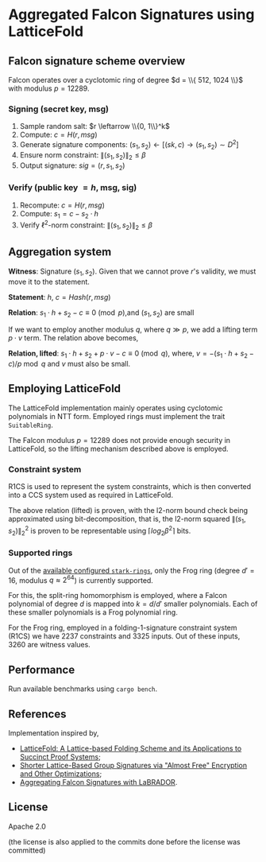 # Aggregated Falcon Signatures using LatticeFold

## Falcon signature scheme overview
Falcon operates over a cyclotomic ring of degree $d = \\{ 512, 1024 \\}$ with modulus $p = 12289$.
 
### Signing (secret key, msg)
1. Sample random salt: $r \leftarrow \\{0, 1\\}^k$
2. Compute: $c = H(r, msg)$
3. Generate signature components: $(s_1, s_2) \leftarrow [(sk, c) \rightarrow (s_1, s_2) \sim D^2]$
4. Ensure norm constraint: $\|(s_1, s_2)\|_2  \leq \beta$
5. Output signature: $sig = (r, s_1, s_2)$

### Verify (public key $= h$, msg, sig)
1. Recompute: $c = H(r, msg)$
2. Compute: $s_1 = c - s_2  \cdot h$
3. Verify $\ell^2$-norm constraint: $\|(s_1, s_2)\|_2  \leq \beta$

## Aggregation system

**Witness**: Signature $(s_1, s_2)$. Given that we cannot prove $r$'s validity, we must move it to the statement.

**Statement**: $h$, $c = Hash(r, msg)$

**Relation**: $s_1  \cdot h + s_2 - c \equiv 0  \pmod{p}$,and $(s_1, s_2)$ are small

If we want to employ another modulus $q$, where $q \gg p$, we add a lifting term $p \cdot v$ term. The relation above becomes,

**Relation, lifted**:  $s_1  \cdot h + s_2 + p \cdot v - c \equiv 0  \pmod{q}$,
where, $v = -(s_1  \cdot h + s_2 - c) / p \bmod q$ and $v$ must also be small.

## Employing LatticeFold

The LatticeFold implementation mainly operates using cyclotomic polynomials in NTT form. Employed rings must implement the trait `SuitableRing`.

The Falcon modulus $p = 12289$ does not provide enough security in LatticeFold, so the lifting mechanism described above is employed.

### Constraint system

R1CS is used to represent the system constraints, which is then converted into a CCS system used as required in LatticeFold.

The above relation (lifted) is proven, with the l2-norm bound check being approximated using bit-decomposition, that is, the l2-norm squared $\|(s_1, s_2)\|_2^2$ is proven to be representable using $\left\lceil log_2 \beta^2 \right\rceil$ bits.

### Supported rings

Out of the [available configured `stark-rings`](https://github.com/NethermindEth/stark-rings/tree/main/ring/src/cyclotomic_ring/models), only the Frog ring (degree $d\prime = 16$, modulus $q \approx 2^{64}$) is currently supported.

For this, the split-ring homomorphism is employed, where a Falcon polynomial of degree $d$ is mapped into $k = d/d\prime$ smaller polynomials. Each of these smaller polynomials is a Frog polynomial ring.

For the Frog ring, employed in a folding-1-signature constraint system (R1CS) we have 2237 constraints and 3325 inputs. Out of these inputs, 3260 are witness values.

## Performance

Run available benchmarks using `cargo bench`.

## References

Implementation inspired by,

- [LatticeFold: A Lattice-based Folding Scheme and its Applications to Succinct Proof Systems](https://eprint.iacr.org/2024/257);
- [Shorter Lattice-Based Group Signatures via "Almost Free" Encryption and Other Optimizations](https://eprint.iacr.org/2021/1575);
- [Aggregating Falcon Signatures with LaBRADOR](https://eprint.iacr.org/2024/311).

## License

Apache 2.0

(the license is also applied to the commits done before the license was committed)

